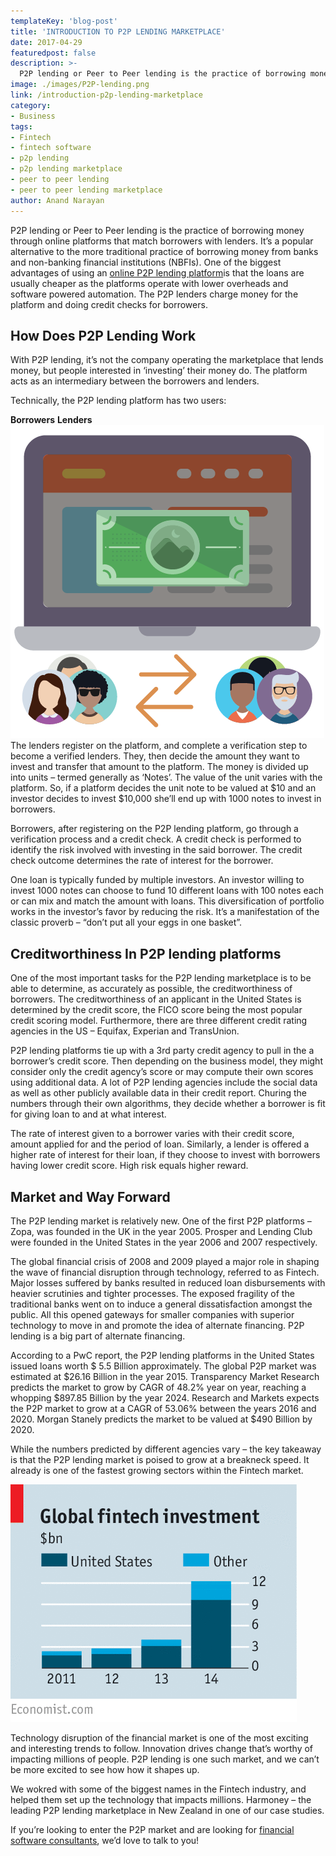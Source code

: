 ```yaml
---
templateKey: 'blog-post'
title: 'INTRODUCTION TO P2P LENDING MARKETPLACE'
date: 2017-04-29
featuredpost: false
description: >-
  P2P lending or Peer to Peer lending is the practice of borrowing money through online platforms that match borrowers with lenders. It’s a popular alternative to the more traditional practice of borrowing money from banks and non-banking financial institutions (NBFIs).
image: ./images/P2P-lending.png
link: /introduction-p2p-lending-marketplace
category:
- Business
tags:
- Fintech
- fintech software
- p2p lending
- p2p lending marketplace
- peer to peer lending
- peer to peer lending marketplace
author: Anand Narayan
---
```

P2P lending or Peer to Peer lending is the practice of borrowing money through online platforms that match borrowers with lenders. It’s a popular alternative to the more traditional practice of borrowing money from banks and non-banking financial institutions (NBFIs). One of the biggest advantages of using an [online P2P lending platform](/financial-software-development-company/)is that the loans are usually cheaper as the platforms operate with lower overheads and software powered automation. The P2P lenders charge money for the platform and doing credit checks for borrowers.

## How Does P2P Lending Work
With P2P lending, it’s not the company operating the marketplace that lends money, but people interested in ‘investing’ their money do. The platform acts as an intermediary between the borrowers and lenders.

Technically, the P2P lending platform has two users:

__Borrowers__
__Lenders__
![P2P-lending](./images/P2P-lending.png)
The lenders register on the platform, and complete a verification step to become a verified lenders. They, then decide the amount they want to invest and transfer that amount to the platform. The money is divided up into units – termed generally as ‘Notes’. The value of the unit varies with the platform. So, if a platform decides the unit note to be valued at $10 and an investor decides to invest $10,000 she’ll end up with 1000 notes to invest in borrowers.

Borrowers, after registering on the P2P lending platform, go through a verification process and a credit check. A credit check is performed to identify the risk involved with investing in the said borrower. The credit check outcome determines the rate of interest for the borrower.

One loan is typically funded by multiple investors. An investor willing to invest 1000 notes can choose to fund 10 different loans with 100 notes each or can mix and match the amount with loans. This diversification of portfolio works in the investor’s favor by reducing the risk. It’s a manifestation of the classic proverb – “don’t put all your eggs in one basket”.

## Creditworthiness In P2P lending platforms
One of the most important tasks for the P2P lending marketplace is to be able to determine, as accurately as possible, the creditworthiness of borrowers. The creditworthiness of an applicant in the United States is determined by the credit score, the FICO score being the most popular credit scoring model. Furthermore, there are three different credit rating agencies in the US – Equifax, Experian and TransUnion.

P2P lending platforms tie up with a 3rd party credit agency to pull in the a borrower’s credit score. Then depending on the business model, they might consider only the credit agency’s score or may compute their own scores using additional data. A lot of P2P lending agencies include the social data as well as other publicly available data in their credit report. Churing the numbers through their own algorithms, they decide whether a borrower is fit for giving loan to and at what interest.

The rate of interest given to a borrower varies with their credit score, amount applied for and the period of loan. Similarly, a lender is offered a higher rate of interest for their loan, if they choose to invest with borrowers having lower credit score. High risk equals higher reward.

## Market and Way Forward
The P2P lending market is relatively new. One of the first P2P platforms – Zopa, was founded in the UK in the year 2005. Prosper and Lending Club were founded in the United States in the year 2006 and 2007 respectively.

The global financial crisis of 2008 and 2009 played a major role in shaping the wave of financial disruption through technology, referred to as Fintech. Major losses suffered by banks resulted in reduced loan disbursements with heavier scrutinies and tighter processes. The exposed fragility of the traditional banks went on to induce a general dissatisfaction amongst the public. All this opened gateways for smaller companies with superior technology to move in and promote the idea of alternate financing. P2P lending is a big part of alternate financing.

According to a PwC report, the P2P lending platforms in the United States issued loans worth $ 5.5 Billion approximately. The global P2P market was estimated at $26.16 Billion in the year 2015. Transparency Market Research predicts the market to grow by CAGR of 48.2% year on year, reaching a whopping $897.85 Billion by the year 2024. Research and Markets expects the P2P market to grow at a CAGR of 53.06% between the years 2016 and 2020. Morgan Stanely predicts the market to be valued at $490 Billion by 2020.

While the numbers predicted by different agencies vary – the key takeaway is that the P2P lending market is poised to grow at a breakneck speed. It already is one of the fastest growing sectors within the Fintech market.

![image](./images/20150509_LDC934.png)

Technology disruption of the financial market is one of the most exciting and interesting trends to follow. Innovation drives change that’s worthy of impacting millions of people. P2P lending is one such market, and we can’t be more excited to see how how it shapes up.

We wokred with some of the biggest names in the Fintech industry, and helped them set up the technology that impacts millions. Harmoney – the leading P2P lending marketplace in New Zealand in one of our case studies.

 

If you’re looking to enter the P2P market and are looking for [financial software consultants](/financial-software-development-company/), we’d love to talk to you!

